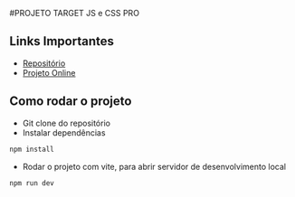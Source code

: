 #PROJETO TARGET JS e CSS PRO

## Links Importantes
- [Repositório](https://github.com/igorSoares7/projeto-pro)
- [Projeto Online](https://projeto-prott.netlify.app/)

## Como rodar o projeto


- Git clone do repositório
- Instalar dependências
```bash
npm install
```

- Rodar o projeto com vite, para abrir servidor de desenvolvimento local
```bash
npm run dev
```


<!-- TODO -->
<!-- 1 - Criar layout da listaLivros.html OK
2 - colocar a chamada GET da api de livros 
3 adicionando na lista
4 - colocar o loading
5 - deixar o botao Sucesso como display none, e ao enviar pra api, um loading pequeno, e depois o botao sucesso ou erro aparece -->
<!-- Separar os modulos (modulo tela, modulo chamada API) -->